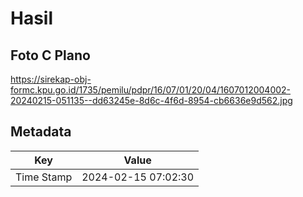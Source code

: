 # Hasil

## Foto C Plano

https://sirekap-obj-formc.kpu.go.id/1735/pemilu/pdpr/16/07/01/20/04/1607012004002-20240215-051135--dd63245e-8d6c-4f6d-8954-cb6636e9d562.jpg


## Metadata

| Key        | Value               |
| ---------- | ------------------- |
| Time Stamp | 2024-02-15 07:02:30 |




